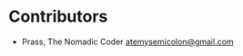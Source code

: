 # Contributors

* Prass, The Nomadic Coder [atemysemicolon@gmail.com](mailto:atemysemicolon@gmail.com)
